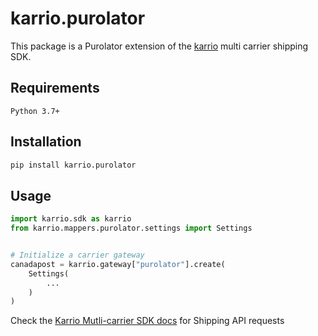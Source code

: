 # karrio.purolator

This package is a Purolator extension of the [karrio](https://pypi.org/project/karrio) multi carrier shipping SDK.

## Requirements

`Python 3.7+`

## Installation

```bash
pip install karrio.purolator
```

## Usage

```python
import karrio.sdk as karrio
from karrio.mappers.purolator.settings import Settings


# Initialize a carrier gateway
canadapost = karrio.gateway["purolator"].create(
    Settings(
        ...
    )
)
```

Check the [Karrio Mutli-carrier SDK docs](https://docs.karrio.io) for Shipping API requests
